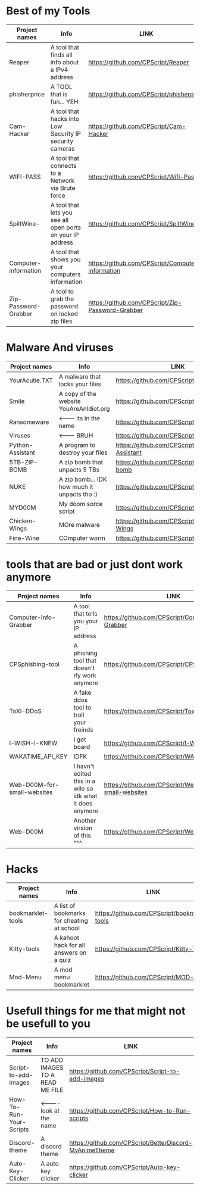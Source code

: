 # Best of my Tools

Project names | Info | LINK
--------- | --------- | --------- 
Reaper | A tool that finds all info about a IPv4 address | https://github.com/CPScript/Reaper
phisherprice | A TOOL that is fun... YEH | https://github.com/CPScript/phisherprice
Cam-Hacker | A tool that hacks into Low Security IP security cameras | https://github.com/CPScript/Cam-Hacker
WIFI-PASS | A tool that connects to a Network via Brute force | https://github.com/CPScript/Wifi-Pass
SpiltWine- | A tool that lets you see all open ports on your IP address | https://github.com/CPScript/SpiltWine-
Computer-information | A tool that shows you your computers information | https://github.com/CPScript/Computer-information
Zip-Password-Grabber | A tool to grab the password on locked zip files | https://github.com/CPScript/Zip-Password-Grabber





# Malware And viruses

Project names | Info | LINK
--------- | --------- | ---------
YourAcutie.TXT | A malware that locks your files | https://github.com/CPScript/YourAcutie.TXT
Smile | A copy of the website YouAreAnIdiot.org | https://github.com/CPScript/Smile
Ransomeware | <--- its in the name  | https://github.com/CPScript/Ransomeware
Viruses | <--- BRUH | https://github.com/CPScript/Viruses
Python-Assistant | A program to destroy your files | https://github.com/CPScript/Python-Assistant
5TB-ZIP-BOMB | A zip bomb that unpacts 5 TBs | https://github.com/CPScript/5TB-ZIP-bomb
NUKE | A zip bomb... IDK how much it unpacts tho :) | https://github.com/CPScript/Nuke
MYD00M | My doom sorce script | https://github.com/CPScript/MyD00M
Chicken-Wings | MOre malware | https://github.com/CPScript/Chicken-Wings
Fine-Wine | COmputer worm | https://github.com/CPScript/Fine-Wine





# tools that are bad or just dont work anymore

Project names | Info | LINK
--------- | --------- | ---------
Computer-Info-Grabber | A tool that tells you your IP address | https://github.com/CPScript/Computer-Info-Grabber
CPSphishing-tool | A phishing tool that doesn't rly work anymore | https://github.com/CPScript/CPSphishing-tool
ToXI-DDoS | A fake ddos tool to troll your freinds | https://github.com/CPScript/Toxi-DDoS
I-WISH-I-KNEW | I got board | https://github.com/CPScript/I-WISH-I-KNEW 
WAKATIME_API_KEY | IDFK | https://github.com/CPScript/WAKATIME_API_KEY
Web-D00M-for-small-websites | I havn't edited this in a wile so idk what it does anymore | https://github.com/CPScript/Web-D00M-for-small-websites
Web-D00M | Another virsion of this ^^^ | https://github.com/CPScript/Web-D00M




# Hacks

Project names | Info | LINK
--------- | --------- | ---------
bookmarklet-tools | A list of bookmarks for cheating at school | https://github.com/CPScript/bookmarlet-tools
Kitty-tools | A kahoot hack for all answers on a quiz | https://github.com/CPScript/Kitty-Tools
Mod-Menu | A mod menu bookmarklet | https://github.com/CPScript/MOD-menu




# Usefull things for me that might not be usefull to you

Project names | Info | LINK
--------- | --------- | ---------
Script-to-add-images | TO ADD IMAGES TO A READ ME FILE | https://github.com/CPScript/Script-to-add-images
How-To-Run-Your-Scripts | <---- look at the name | https://github.com/CPScript/How-to-Run-scripts
Discord-theme | A discord theme | https://github.com/CPScript/BetterDiscord-MyAnimeTheme
Auto-Key-Clicker | A auto key clicker | https://github.com/CPScript/Auto-key-clicker


